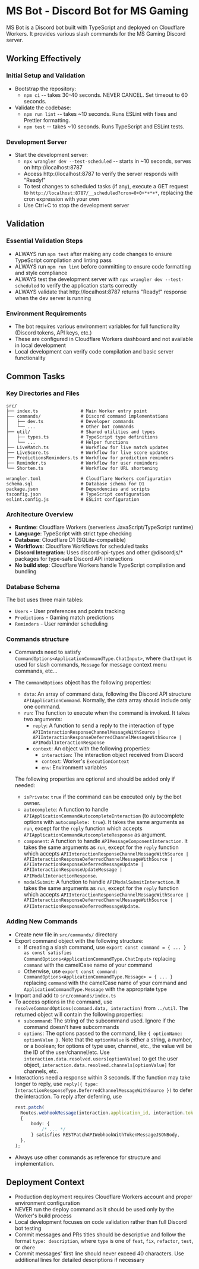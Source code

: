 # MS Bot - Discord Bot for MS Gaming

MS Bot is a Discord bot built with TypeScript and deployed on Cloudflare Workers. It provides various slash commands for the MS Gaming Discord server.

## Working Effectively

### Initial Setup and Validation

- Bootstrap the repository:
  - `npm ci` -- takes 30-40 seconds. NEVER CANCEL. Set timeout to 60 seconds.
- Validate the codebase:
  - `npm run lint` -- takes ~10 seconds. Runs ESLint with fixes and Prettier formatting.
  - `npm test` -- takes ~10 seconds. Runs TypeScript and ESLint tests.

### Development Server

- Start the development server:
  - `npx wrangler dev --test-scheduled` -- starts in ~10 seconds, serves on http://localhost:8787
  - Access http://localhost:8787 to verify the server responds with "Ready!"
  - To test changes to scheduled tasks (if any), execute a GET request to `http://localhost:8787/__scheduled?cron=0+0+*+*+*`, replacing the cron expression with your own
  - Use Ctrl+C to stop the development server

## Validation

### Essential Validation Steps

- ALWAYS run `npm test` after making any code changes to ensure TypeScript compilation and linting pass
- ALWAYS run `npm run lint` before committing to ensure code formatting and style compliance
- ALWAYS test the development server with `npx wrangler dev --test-scheduled` to verify the application starts correctly
- ALWAYS validate that http://localhost:8787 returns "Ready!" response when the dev server is running

### Environment Requirements

- The bot requires various environment variables for full functionality (Discord tokens, API keys, etc.)
- These are configured in Cloudflare Workers dashboard and not available in local development
- Local development can verify code compilation and basic server functionality

## Common Tasks

### Key Directories and Files

```
src/
├── index.ts                # Main Worker entry point
├── commands/               # Discord command implementations
│   ├── dev.ts              # Developer commands
│   └── ...                 # Other bot commands
├── util/                   # Shared utilities and types
│   ├── types.ts            # TypeScript type definitions
│   └── ...                 # Helper functions
├── LiveMatch.ts            # Workflow for live match updates
├── LiveScore.ts            # Workflow for live score updates
├── PredictionsReminders.ts # Workflow for prediction reminders
├── Reminder.ts             # Workflow for user reminders
└── Shorten.ts              # Workflow for URL shortening

wrangler.toml               # Cloudflare Workers configuration
schema.sql                  # Database schema for D1
package.json                # Dependencies and scripts
tsconfig.json               # TypeScript configuration
eslint.config.js            # ESLint configuration
```

### Architecture Overview

- **Runtime**: Cloudflare Workers (serverless JavaScript/TypeScript runtime)
- **Language**: TypeScript with strict type checking
- **Database**: Cloudflare D1 (SQLite-compatible)
- **Workflows**: Cloudflare Workflows for scheduled tasks
- **Discord Integration**: Uses discord-api-types and other @discordjs/\* packages for type-safe Discord API interactions
- **No build step**: Cloudflare Workers handle TypeScript compilation and bundling

### Database Schema

The bot uses three main tables:

- `Users` - User preferences and points tracking
- `Predictions` - Gaming match predictions
- `Reminders` - User reminder scheduling

### Commands structure

- Commands need to satisfy `CommandOptions<ApplicationCommandType.ChatInput>`, where `ChatInput` is used for slash commands, `Message` for message context menu commands, etc...
- The `CommandOptions` object has the following properties:
  - `data`: An array of command data, following the Discord API structure `APIApplicationCommand`. Normally, the data array should include only one command.
  - `run`: The function to execute when the command is invoked. It takes two arguments:
    - `reply`: A function to send a reply to the interaction of type `APIInteractionResponseChannelMessageWithSource | APIInteractionResponseDeferredChannelMessageWithSource | APIModalInteractionResponse`
    - `context`: An object with the following properties:
      - `interaction`: The interaction object received from Discord
      - `context`: Worker's `ExecutionContext`
      - `env`: Environment variables

  The following properties are optional and should be added only if needed:
  - `isPrivate`: `true` if the command can be executed only by the bot owner.
  - `autocomplete`: A function to handle `APIApplicationCommandAutocompleteInteraction` (to autocomplete options with `autocomplete: true`). It takes the same arguments as `run`, except for the `reply` function which accepts `APIApplicationCommandAutocompleteResponse` as argument.
  - `component`: A function to handle `APIMessageComponentInteraction`. It takes the same arguments as `run`, except for the `reply` function which accepts `APIInteractionResponseChannelMessageWithSource | APIInteractionResponseDeferredChannelMessageWithSource | APIInteractionResponseDeferredMessageUpdate | APIInteractionResponseUpdateMessage | APIModalInteractionResponse`.
  - `modalSubmit`: A function to handle `APIModalSubmitInteraction`. It takes the same arguments as `run`, except for the `reply` function which accepts `APIInteractionResponseChannelMessageWithSource | APIInteractionResponseDeferredChannelMessageWithSource | APIInteractionResponseDeferredMessageUpdate`.

### Adding New Commands

- Create new file in `src/commands/` directory
- Export command object with the following structure:
  - If creating a slash command, use `export const command = { ... } as const satisfies CommandOptions<ApplicationCommandType.ChatInput>` replacing `command` with the camelCase name of your command
  - Otherwise, use `export const command: CommandOptions<ApplicationCommandType.Message> = { ... }` replacing `command` with the camelCase name of your command and `ApplicationCommandType.Message` with the appropriate type
- Import and add to `src/commands/index.ts`
- To access options in the command, use `resolveCommandOptions(command.data, interaction)` from `../util`. The returned object will contain the following properties:
  - `subcommand`: The string of the subcommand used. Ignore if the command doesn't have subcommands
  - `options`: The options passed to the command, like `{ optionName: optionValue }`. Note that the `optionValue` is either a string, a number, or a boolean; for options of type user, channel, etc., the value will be the ID of the user/channel/etc. Use `interaction.data.resolved.users[optionValue]` to get the user object, `interaction.data.resolved.channels[optionValue]` for channels, etc.
- Interactions need a response within 3 seconds. If the function may take longer to reply, use `reply({ type: InteractionResponseType.DeferredChannelMessageWithSource })` to defer the interaction. To reply after deferring, use
  ```ts
  rest.patch(
  	Routes.webhookMessage(interaction.application_id, interaction.token),
  	{
  		body: {
  			/* ... */
  		} satisfies RESTPatchAPIWebhookWithTokenMessageJSONBody,
  	},
  );
  ```
- Always use other commands as reference for structure and implementation.

## Deployment Context

- Production deployment requires Cloudflare Workers account and proper environment configuration
- NEVER run the deploy command as it should be used only by the Worker's build process
- Local development focuses on code validation rather than full Discord bot testing
- Commit messages and PRs titles should be descriptive and follow the format `type: description`, where `type` is one of `feat`, `fix`, `refactor`, `test`, or `chore`
- Commit messages' first line should never exceed 40 characters. Use additional lines for detailed descriptions if necessary
